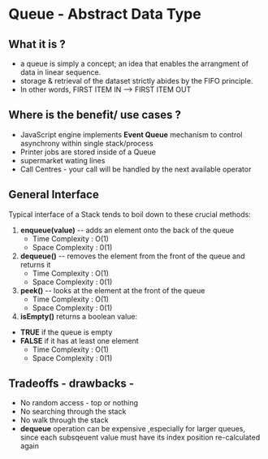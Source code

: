 # Queue - Abstract Data Type

## What it is ?

- a queue is simply a concept; an idea that enables the arrangment of data in linear sequence.
- storage & retrieval of the dataset strictly abides by the FIFO principle.
- In other words, FIRST ITEM IN --> FIRST ITEM OUT

## Where is the benefit/ use cases ?

- JavaScript engine implements **Event Queue** mechanism to control asynchrony within single stack/process
- Printer jobs are stored inside of a Queue
- supermarket wating lines
- Call Centres - your call will be handled by the next available operator

## General Interface

Typical interface of a Stack tends to boil down to these crucial methods:

1. **enqueue(value)** -- adds an element onto the back of the queue
   - Time Complexity : O(1)
   - Space Complexity : 0(1)
2. **dequeue()** -- removes the element from the front of the queue and returns it
   - Time Complexity : O(1)
   - Space Complexity : 0(1)
3. **peek()** -- looks at the element at the front of the queue
   - Time Complexity : O(1)
   - Space Complexity : 0(1)
4. **isEmpty()** returns a boolean value:

- **TRUE** if the queue is empty
- **FALSE** if it has at least one element
  - Time Complexity : O(1)
  - Space Complexity : 0(1)

## Tradeoffs - drawbacks -

- No random access - top or nothing
- No searching through the stack
- No walk through the stack
- **dequeue** operation can be expensive ,especially for larger queues, since each subsqeuent value must have its index position re-calculated again
